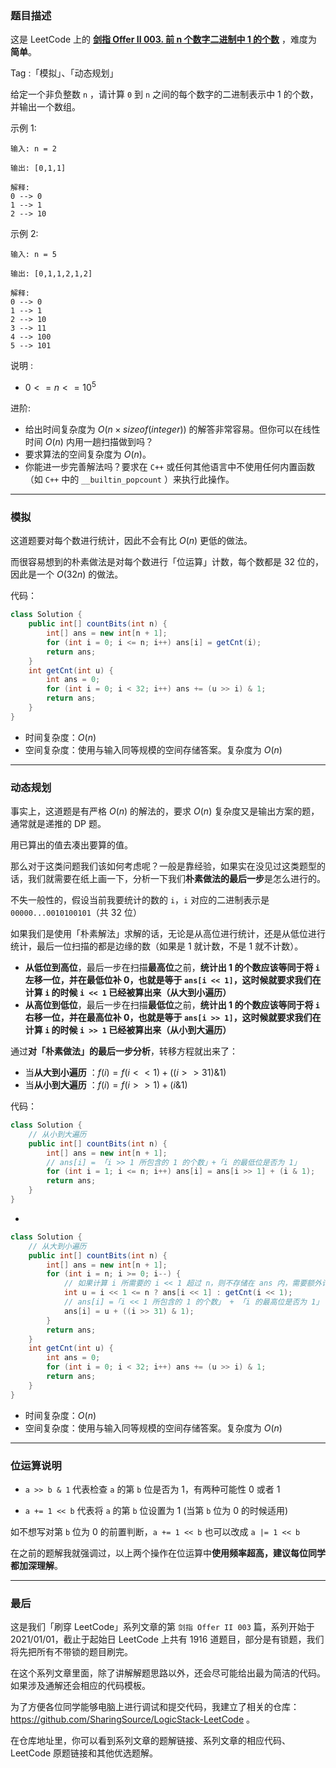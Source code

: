 ### 题目描述

这是 LeetCode 上的 **[剑指 Offer II 003. 前 n 个数字二进制中 1 的个数](https://leetcode.cn/problems/w3tCBm/solution/by-ac_oier-cnlt/)** ，难度为 **简单**。

Tag :「模拟」、「动态规划」



给定一个非负整数 `n` ，请计算 `0` 到 `n` 之间的每个数字的二进制表示中 $1$ 的个数，并输出一个数组。

示例 1:
```
输入: n = 2

输出: [0,1,1]

解释: 
0 --> 0
1 --> 1
2 --> 10
```
示例 2:
```
输入: n = 5

输出: [0,1,1,2,1,2]

解释:
0 --> 0
1 --> 1
2 --> 10
3 --> 11
4 --> 100
5 --> 101
```

说明 :
* $0 <= n <= 10^5$


进阶:
* 给出时间复杂度为 $O(n \times sizeof(integer))$ 的解答非常容易。但你可以在线性时间 $O(n)$ 内用一趟扫描做到吗？
* 要求算法的空间复杂度为 $O(n)$。
* 你能进一步完善解法吗？要求在 `C++` 或任何其他语言中不使用任何内置函数（如 `C++` 中的 `__builtin_popcount` ）来执行此操作。

---

### 模拟

这道题要对每个数进行统计，因此不会有比 $O(n)$ 更低的做法。

而很容易想到的朴素做法是对每个数进行「位运算」计数，每个数都是 $32$ 位的，因此是一个 $O(32n)$ 的做法。

代码：
```java
class Solution {
    public int[] countBits(int n) {
        int[] ans = new int[n + 1];
        for (int i = 0; i <= n; i++) ans[i] = getCnt(i);
        return ans;
    }
    int getCnt(int u) {
        int ans = 0;
        for (int i = 0; i < 32; i++) ans += (u >> i) & 1;
        return ans;
    }
}
```
* 时间复杂度：$O(n)$
* 空间复杂度：使用与输入同等规模的空间存储答案。复杂度为 $O(n)$

---

### 动态规划

事实上，这道题是有严格 $O(n)$ 的解法的，要求 $O(n)$ 复杂度又是输出方案的题，通常就是递推的 DP 题。

用已算出的值去凑出要算的值。

那么对于这类问题我们该如何考虑呢？一般是靠经验，如果实在没见过这类题型的话，我们就需要在纸上画一下，分析一下我们**朴素做法的最后一步**是怎么进行的。

不失一般性的，假设当前我要统计的数的 `i`，`i` 对应的二进制表示是 `00000...0010100101`（共 32 位）

如果我们是使用「朴素解法」求解的话，无论是从高位进行统计，还是从低位进行统计，最后一位扫描的都是边缘的数（如果是 1 就计数，不是 1 就不计数）。

* **从低位到高位**，最后一步在扫描**最高位**之前，**统计出 1 的个数应该等同于将 `i` 左移一位，并在最低位补 0，也就是等于 `ans[i << 1]`，这时候就要求我们在计算 `i` 的时候 `i << 1` 已经被算出来（从大到小遍历）**
* **从高位到低位**，最后一步在扫描**最低位**之前，**统计出 1 的个数应该等同于将 `i` 右移一位，并在最高位补 0，也就是等于 `ans[i >> 1]`，这时候就要求我们在计算 `i` 的时候 `i >> 1` 已经被算出来（从小到大遍历）**

通过**对「朴素做法」的最后一步分析**，转移方程就出来了：

* 当**从大到小遍历** ：$f(i) = f(i << 1) + ((i >>31 ) \& 1)$
* 当**从小到大遍历** ：$f(i) = f(i >> 1) + ( i \& 1 )$

代码：
```java
class Solution {
    // 从小到大遍历
    public int[] countBits(int n) {
        int[] ans = new int[n + 1];
        // ans[i] = 「i >> 1 所包含的 1 的个数」+「i 的最低位是否为 1」
        for (int i = 1; i <= n; i++) ans[i] = ans[i >> 1] + (i & 1);
        return ans;
    }
}
```
-
```java
class Solution {
    // 从大到小遍历
    public int[] countBits(int n) {
        int[] ans = new int[n + 1];
        for (int i = n; i >= 0; i--) {
            // 如果计算 i 所需要的 i << 1 超过 n，则不存储在 ans 内，需要额外计算
            int u = i << 1 <= n ? ans[i << 1] : getCnt(i << 1);
            // ans[i] =「i << 1 所包含的 1 的个数」 + 「i 的最高位是否为 1」
            ans[i] = u + ((i >> 31) & 1);
        } 
        return ans;
    }
    int getCnt(int u) {
        int ans = 0;
        for (int i = 0; i < 32; i++) ans += (u >> i) & 1;
        return ans;
    }
}
```
* 时间复杂度：$O(n)$
* 空间复杂度：使用与输入同等规模的空间存储答案。复杂度为 $O(n)$

---

### 位运算说明

* `a >> b & 1` 代表检查 `a` 的第 `b` 位是否为 $1$，有两种可能性 $0$ 或者 $1$

* `a += 1 << b` 代表将 `a` 的第 `b` 位设置为 $1$ (当第 `b` 位为 $0$ 的时候适用)

如不想写对第 `b` 位为 $0$ 的前置判断，`a += 1 << b` 也可以改成 `a |= 1 << b`

在之前的题解我就强调过，以上两个操作在位运算中**使用频率超高，建议每位同学都加深理解**。

---

### 最后

这是我们「刷穿 LeetCode」系列文章的第 `剑指 Offer II 003` 篇，系列开始于 2021/01/01，截止于起始日 LeetCode 上共有 1916 道题目，部分是有锁题，我们将先把所有不带锁的题目刷完。

在这个系列文章里面，除了讲解解题思路以外，还会尽可能给出最为简洁的代码。如果涉及通解还会相应的代码模板。

为了方便各位同学能够电脑上进行调试和提交代码，我建立了相关的仓库：https://github.com/SharingSource/LogicStack-LeetCode 。

在仓库地址里，你可以看到系列文章的题解链接、系列文章的相应代码、LeetCode 原题链接和其他优选题解。

